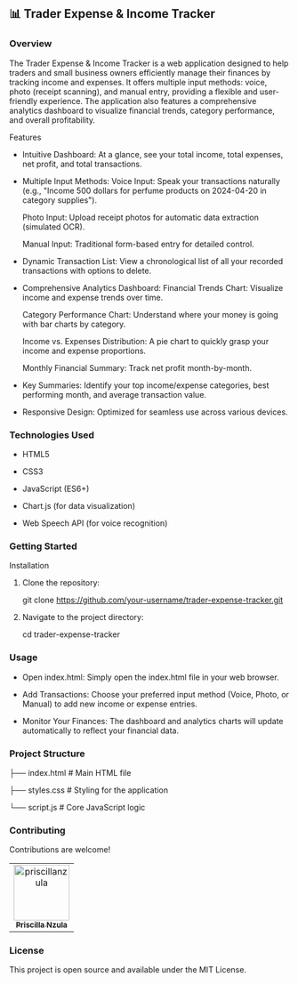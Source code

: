 ## 📊 Trader Expense & Income Tracker
### Overview
The Trader Expense & Income Tracker is a web application designed to help traders and small business owners efficiently manage their finances by tracking income and expenses. It offers multiple input methods: voice, photo (receipt scanning), and manual entry, providing a flexible and user-friendly experience. The application also features a comprehensive analytics dashboard to visualize financial trends, category performance, and overall profitability.

Features
- Intuitive Dashboard: At a glance, see your total income, total expenses, net profit, and total transactions.
- Multiple Input Methods:
   Voice Input: Speak your transactions naturally (e.g., "Income 500 dollars for perfume products on 2024-04-20 in category supplies").
  
   Photo Input: Upload receipt photos for automatic data extraction (simulated OCR).
  
   Manual Input: Traditional form-based entry for detailed control.
  
- Dynamic Transaction List: View a chronological list of all your recorded transactions with options to delete.
- Comprehensive Analytics Dashboard:
   Financial Trends Chart: Visualize income and expense trends over time.
  
   Category Performance Chart: Understand where your money is going with bar charts by category.
  
   Income vs. Expenses Distribution: A pie chart to quickly grasp your income and expense proportions.
  
   Monthly Financial Summary: Track net profit month-by-month.
  
- Key Summaries: Identify your top income/expense categories, best performing month, and average transaction value.
- Responsive Design: Optimized for seamless use across various devices.

### Technologies Used

- HTML5

- CSS3

- JavaScript (ES6+)

- Chart.js (for data visualization)

- Web Speech API (for voice recognition)

### Getting Started
Installation

1. Clone the repository:

   git clone https://github.com/your-username/trader-expense-tracker.git

2. Navigate to the project directory:

   cd trader-expense-tracker

### Usage
- Open index.html: Simply open the index.html file in your web browser.

- Add Transactions: Choose your preferred input method (Voice, Photo, or Manual) to add new income or expense entries.

- Monitor Your Finances: The dashboard and analytics charts will update automatically to reflect your financial data.

### Project Structure

├── index.html          # Main HTML file

├── styles.css          # Styling for the application

└── script.js           # Core JavaScript logic

### Contributing
Contributions are welcome!
<table>
   <tbody>
      <tr>
 <td align="center">
        <a href="https://github.com/priscillanzula">
          <img src="https://avatars.githubusercontent.com/u/144167777?v=4" width="100;" alt="priscillanzula"/>
          <br />
          <sub><b>Priscilla Nzula</b></sub>
        </a>
      </td>
    </tr>
  </tbody>
</table>

### License
This project is open source and available under the MIT License.
